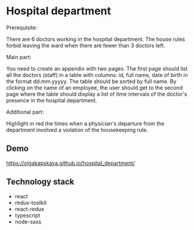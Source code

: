 
# Hospital department

Prerequisite:

There are 6 doctors working in the hospital department. The house rules forbid leaving the ward when there are fewer than 3 doctors left. 

Main part:

You need to create an appendix with two pages. The first page should list all the doctors (staff) in a table with columns: id, full name, date of birth in the format dd.mm.yyyyy. The table should be sorted by full name. By clicking on the name of an employee, the user should get to the second page where the table should display a list of time intervals of the doctor's presence in the hospital department. 

Additional part:

Highlight in red the times when a physician's departure from the department involved a violation of the housekeeping rule.



## Demo

https://olgakapskaya.github.io/hospital_department/


## Technology  stack

- react
- redux-toolkit
- react-redux
- typescript
- node-sass




